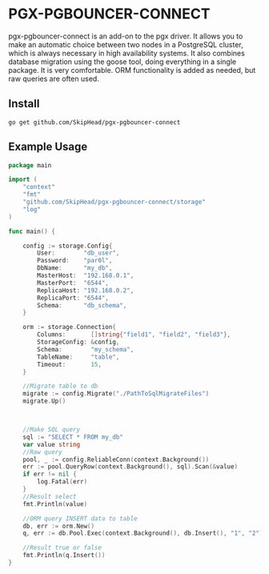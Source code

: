 # PGX-PGBOUNCER-CONNECT

pgx-pgbouncer-connect is an add-on to the pgx driver. 
It allows you to make an automatic choice between two nodes in a PostgreSQL cluster, 
which is always necessary in high availability systems.
It also combines database migration using the goose tool, 
doing everything in a single package. It is very comfortable.
ORM functionality is added as needed, but raw queries are often used.

## Install

``` go get github.com/SkipHead/pgx-pgbouncer-connect ```

## Example Usage

```go
package main

import (
	"context"
	"fmt"
	"github.com/SkipHead/pgx-pgbouncer-connect/storage"
	"log"
)

func main() {

	config := storage.Config{
		User:        "db_user",
		Password:    "par0l",
		DbName:      "my_db",
		MasterHost:  "192.168.0.1",
		MasterPort:  "6544",
		ReplicaHost: "192.168.0.2",
		ReplicaPort: "6544",
		Schema:      "db_schema",
	}

	orm := storage.Connection{
		Columns:       []string{"field1", "field2", "field3"},
		StorageConfig: &config,
		Schema:        "my_schema",
		TableName:     "table",
		Timeout:       15,
	}

	//Migrate table to db
	migrate := config.Migrate("./PathToSqlMigrateFiles")
	migrate.Up()



	//Make SQL query
	sql := "SELECT * FROM my_db"
	var value string
	//Raw query 
	pool, _ := config.ReliableConn(context.Background())
	err := pool.QueryRow(context.Background(), sql).Scan(&value)
	if err != nil {
		log.Fatal(err)
	}
	//Result select
	fmt.Println(value)

	//ORM query INSERT data to table
	db, err := orm.New()
	q, err := db.Pool.Exec(context.Background(), db.Insert(), "1", "2")

	//Result true or false
	fmt.Println(q.Insert())
}
```
